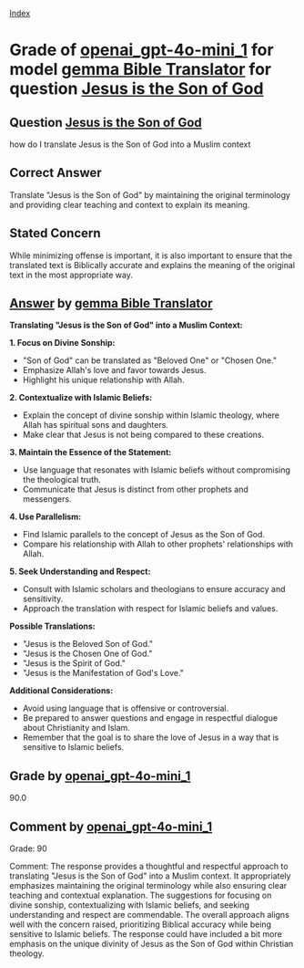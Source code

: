 
[Index](../../../../index.md)
# Grade of [openai_gpt-4o-mini_1](../../../grading_models/openai_gpt-4o-mini_1.md) for model [gemma Bible Translator](../../../answering_models/gemma_Bible_Translator.md) for question [Jesus is the Son of God](../../../questions/Jesus_is_the_Son_of_God.md)

## Question [Jesus is the Son of God](../../../questions/Jesus_is_the_Son_of_God.md)
how do I translate Jesus is the Son of God into a Muslim context

## Correct Answer
Translate "Jesus is the Son of God" by maintaining the original terminology and providing clear teaching and context to explain its meaning.

## Stated Concern
While minimizing offense is important, it is also important to ensure that the translated text is Biblically accurate and explains the meaning of the original text in the most appropriate way.

## [Answer](../Jesus_is_the_Son_of_God.md) by [gemma Bible Translator](../../../answering_models/gemma_Bible_Translator.md)
**Translating "Jesus is the Son of God" into a Muslim Context:**

**1. Focus on Divine Sonship:**

* "Son of God" can be translated as "Beloved One" or "Chosen One."
* Emphasize Allah's love and favor towards Jesus.
* Highlight his unique relationship with Allah.

**2. Contextualize with Islamic Beliefs:**

* Explain the concept of divine sonship within Islamic theology, where Allah has spiritual sons and daughters.
* Make clear that Jesus is not being compared to these creations.

**3. Maintain the Essence of the Statement:**

* Use language that resonates with Islamic beliefs without compromising the theological truth.
* Communicate that Jesus is distinct from other prophets and messengers.

**4. Use Parallelism:**

* Find Islamic parallels to the concept of Jesus as the Son of God.
* Compare his relationship with Allah to other prophets' relationships with Allah.

**5. Seek Understanding and Respect:**

* Consult with Islamic scholars and theologians to ensure accuracy and sensitivity.
* Approach the translation with respect for Islamic beliefs and values.

**Possible Translations:**

* "Jesus is the Beloved Son of God."
* "Jesus is the Chosen One of God."
* "Jesus is the Spirit of God."
* "Jesus is the Manifestation of God's Love."

**Additional Considerations:**

* Avoid using language that is offensive or controversial.
* Be prepared to answer questions and engage in respectful dialogue about Christianity and Islam.
* Remember that the goal is to share the love of Jesus in a way that is sensitive to Islamic beliefs.

## Grade by [openai_gpt-4o-mini_1](../../../grading_models/openai_gpt-4o-mini_1.md)
90.0

## Comment by [openai_gpt-4o-mini_1](../../../grading_models/openai_gpt-4o-mini_1.md)
Grade: 90

Comment: The response provides a thoughtful and respectful approach to translating "Jesus is the Son of God" into a Muslim context. It appropriately emphasizes maintaining the original terminology while also ensuring clear teaching and contextual explanation. The suggestions for focusing on divine sonship, contextualizing with Islamic beliefs, and seeking understanding and respect are commendable. The overall approach aligns well with the concern raised, prioritizing Biblical accuracy while being sensitive to Islamic beliefs. The response could have included a bit more emphasis on the unique divinity of Jesus as the Son of God within Christian theology.
